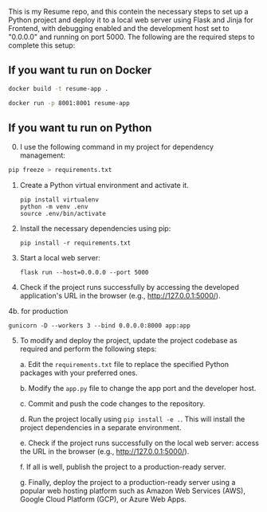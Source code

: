 This is my Resume repo, and this contein the necessary steps to set up a Python project and deploy it to a local web server using Flask and Jinja for Frontend, with debugging enabled and the development host set to "0.0.0.0" and running on port 5000. The following are the required steps to complete this setup:

## If you want tu run on Docker

```bash
docker build -t resume-app .

docker run -p 8001:8001 resume-app
```

## If you want tu run on Python

0. I use the following command in my project for dependency management:

```bash
pip freeze > requirements.txt
```

1. Create a Python virtual environment and activate it.

   ```
   pip install virtualenv
   python -m venv .env
   source .env/bin/activate
   ```

2. Install the necessary dependencies using pip:

   ```
   pip install -r requirements.txt
   ```

3. Start a local web server:

   ```
   flask run --host=0.0.0.0 --port 5000
   ```

4. Check if the project runs successfully by accessing the developed application's URL in the browser (e.g., <http://127.0.0.1:5000/>).

4b. for production

```
gunicorn -D --workers 3 --bind 0.0.0.0:8000 app:app
```

5. To modify and deploy the project, update the project codebase as required and perform the following steps:

   a. Edit the `requirements.txt` file to replace the specified Python packages with your preferred ones.

   b. Modify the `app.py` file to change the app port and the developer host.

   c. Commit and push the code changes to the repository.

   d. Run the project locally using `pip install -e .`. This will install the project dependencies in a separate environment.

   e. Check if the project runs successfully on the local web server: access the URL in the browser (e.g., <http://127.0.0.1:5000/>).

   f. If all is well, publish the project to a production-ready server.

   g. Finally, deploy the project to a production-ready server using a popular web hosting platform such as Amazon Web Services (AWS), Google Cloud Platform (GCP), or Azure Web Apps.
